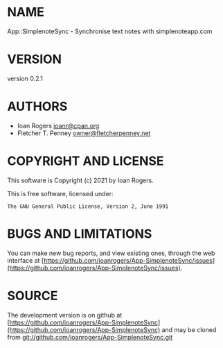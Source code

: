 # NAME

App::SimplenoteSync - Synchronise text notes with simplenoteapp.com

# VERSION

version 0.2.1

# AUTHORS

- Ioan Rogers <ioanr@cpan.org>
- Fletcher T. Penney <owner@fletcherpenney.net>

# COPYRIGHT AND LICENSE

This software is Copyright (c) 2021 by Ioan Rogers.

This is free software, licensed under:

    The GNU General Public License, Version 2, June 1991

# BUGS AND LIMITATIONS

You can make new bug reports, and view existing ones, through the
web interface at [https://github.com/ioanrogers/App-SimplenoteSync/issues](https://github.com/ioanrogers/App-SimplenoteSync/issues).

# SOURCE

The development version is on github at [https://github.com/ioanrogers/App-SimplenoteSync](https://github.com/ioanrogers/App-SimplenoteSync)
and may be cloned from [git://github.com/ioanrogers/App-SimplenoteSync.git](git://github.com/ioanrogers/App-SimplenoteSync.git)
